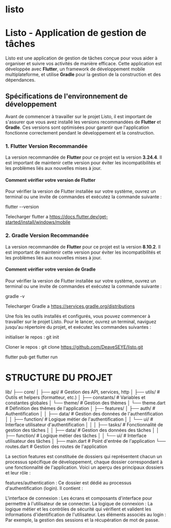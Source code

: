 # listo

# Listo - Application de gestion de tâches

Listo est une application de gestion de tâches conçue pour vous aider à organiser et suivre vos activités de manière efficace. Cette application est développée avec **Flutter**, un framework de développement mobile multiplateforme, et utilise **Gradle** pour la gestion de la construction et des dépendances.

## Spécifications de l'environnement de développement

Avant de commencer à travailler sur le projet Listo, il est important de s'assurer que vous avez installé les versions recommandées de **Flutter** et **Gradle**. Ces versions sont optimisées pour garantir que l'application fonctionne correctement pendant le développement et la construction.

### 1. **Flutter Version Recommandée**

La version recommandée de **Flutter** pour ce projet est la version **3.24.4**. Il est important de maintenir cette version pour éviter les incompatibilités et les problèmes liés aux nouvelles mises à jour.

#### Comment vérifier votre version de Flutter
Pour vérifier la version de Flutter installée sur votre système, ouvrez un terminal ou une invite de commandes et exécutez la commande suivante :


flutter --version

Telecharger flutter a https://docs.flutter.dev/get-started/install/windows/mobile

### 2. **Gradle Version Recommandée**

La version recommandée de **Flutter** pour ce projet est la version **8.10.2**. Il est important de maintenir cette version pour éviter les incompatibilités et les problèmes liés aux nouvelles mises à jour.

#### Comment vérifier votre version de Gradle
Pour vérifier la version de Flutter installée sur votre système, ouvrez un terminal ou une invite de commandes et exécutez la commande suivante :

gradle -v

Telecharger Gradle a https://services.gradle.org/distributions


Une fois les outils installés et configurés, vous pouvez commencer à travailler sur le projet Listo. Pour le lancer, ouvrez un terminal, naviguez jusqu'au répertoire du projet, et exécutez les commandes suivantes :

initialiser le repos : 
git init

 Cloner le repos : 
git clone https://github.com/DeaveSEYE/listo.git 

flutter pub get
flutter run

# STRUCTURE DU PROJET 

lib/
├── core/
│   ├── api/              # Gestion des API, services, http
│   ├── utils/            # Outils et helpers (formatteur, etc.)
│   ├── constants/        # Variables et constantes globales
│   └── theme/            # Gestion des thèmes
│       └── theme.dart    # Définition des thèmes de l'application
│
├── features/
│   ├── auth/             # Authentification
│   │   ├── data/         # Gestion des données de l'authentification
│   │   ├── function/     # Logique métier de l'authentification
│   │   └── ui/           # Interface utilisateur d'authentification
│   │
│   ├── tasks/            # Fonctionnalité de gestion des tâches
│   │   ├── data/         # Gestion des données des tâches
│   │   ├── function/     # Logique métier des tâches
│   │   └── ui/           # Interface utilisateur des tâches
│
├── main.dart             # Point d'entrée de l'application
└── routes.dart           # Gestion des routes de l'application


La section features est constituée de dossiers qui représentent chacun un processus spécifique de développement, chaque dossier correspondant à une fonctionnalité de l'application. Voici un aperçu des principaux dossiers et leur rôle :

features/authentication : Ce dossier est dédié au processus d'authentification (login). Il contient :

L'interface de connexion : Les écrans et composants d'interface pour permettre à l'utilisateur de se connecter.
La logique de connexion : La logique métier et les contrôles de sécurité qui vérifient et valident les informations d'identification de l'utilisateur.
Les éléments associés au login : Par exemple, la gestion des sessions et la récupération de mot de passe.



